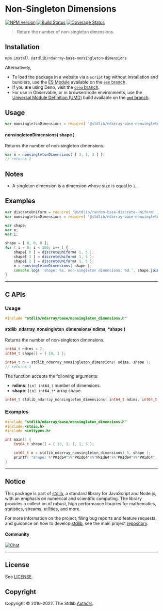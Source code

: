 <!--

@license Apache-2.0

Copyright (c) 2020 The Stdlib Authors.

Licensed under the Apache License, Version 2.0 (the "License");
you may not use this file except in compliance with the License.
You may obtain a copy of the License at

   http://www.apache.org/licenses/LICENSE-2.0

Unless required by applicable law or agreed to in writing, software
distributed under the License is distributed on an "AS IS" BASIS,
WITHOUT WARRANTIES OR CONDITIONS OF ANY KIND, either express or implied.
See the License for the specific language governing permissions and
limitations under the License.

-->

# Non-Singleton Dimensions

[![NPM version][npm-image]][npm-url] [![Build Status][test-image]][test-url] [![Coverage Status][coverage-image]][coverage-url] <!-- [![dependencies][dependencies-image]][dependencies-url] -->

> Return the number of non-singleton dimensions.

<!-- Section to include introductory text. Make sure to keep an empty line after the intro `section` element and another before the `/section` close. -->

<section class="intro">

</section>

<!-- /.intro -->

<!-- Package usage documentation. -->

<section class="installation">

## Installation

```bash
npm install @stdlib/ndarray-base-nonsingleton-dimensions
```

Alternatively,

-   To load the package in a website via a `script` tag without installation and bundlers, use the [ES Module][es-module] available on the [`esm` branch][esm-url].
-   If you are using Deno, visit the [`deno` branch][deno-url].
-   For use in Observable, or in browser/node environments, use the [Universal Module Definition (UMD)][umd] build available on the [`umd` branch][umd-url].

</section>

<section class="usage">

## Usage

```javascript
var nonsingletonDimensions = require( '@stdlib/ndarray-base-nonsingleton-dimensions' );
```

#### nonsingletonDimensions( shape )

Returns the number of non-singleton dimensions.

```javascript
var n = nonsingletonDimensions( [ 3, 1, 3 ] );
// returns 2
```

</section>

<!-- /.usage -->

<!-- Package usage notes. Make sure to keep an empty line after the `section` element and another before the `/section` close. -->

<section class="notes">

## Notes

-   A singleton dimension is a dimension whose size is equal to `1`.

</section>

<!-- /.notes -->

<!-- Package usage examples. -->

<section class="examples">

## Examples

<!-- eslint no-undef: "error" -->

```javascript
var discreteUniform = require( '@stdlib/random-base-discrete-uniform' );
var nonsingletonDimensions = require( '@stdlib/ndarray-base-nonsingleton-dimensions' );

var shape;
var n;
var i;

shape = [ 0, 0, 0 ];
for ( i = 0; i < 100; i++ ) {
    shape[ 0 ] = discreteUniform( 1, 5 );
    shape[ 1 ] = discreteUniform( 1, 5 );
    shape[ 2 ] = discreteUniform( 1, 5 );
    n = nonsingletonDimensions( shape );
    console.log( 'shape: %s. non-singleton dimensions: %d.', shape.join( 'x' ), n );
}
```

</section>

<!-- /.examples -->

<!-- C interface documentation. -->

* * *

<section class="c">

## C APIs

<!-- Section to include introductory text. Make sure to keep an empty line after the intro `section` element and another before the `/section` close. -->

<section class="intro">

</section>

<!-- /.intro -->

<!-- C usage documentation. -->

<section class="usage">

### Usage

```c
#include "stdlib/ndarray/base/nonsingleton_dimensions.h"
```

#### stdlib_ndarray_nonsingleton_dimensions( ndims, \*shape )

Returns the number of non-singleton dimensions.

```c
int64_t ndims = 2;
int64_t shape[] = { 10, 1 };

int64_t n = stdlib_ndarray_nonsingleton_dimensions( ndims, shape );
// returns 1
```

The function accepts the following arguments:

-   **ndims**: `[in] int64_t` number of dimensions.
-   **shape**: `[in] int64_t*` array shape.

```c
int64_t stdlib_ndarray_nonsingleton_dimensions( int64_t ndims, int64_t *shape );
```

</section>

<!-- /.usage -->

<!-- C API usage notes. Make sure to keep an empty line after the `section` element and another before the `/section` close. -->

<section class="notes">

</section>

<!-- /.notes -->

<!-- C API usage examples. -->

<section class="examples">

### Examples

```c
#include "stdlib/ndarray/base/nonsingleton_dimensions.h"
#include <stdio.h>
#include <inttypes.h>

int main() {
    int64_t shape[] = { 10, 3, 1, 1, 5 };

    int64_t n = stdlib_ndarray_nonsingleton_dimensions( 5, shape );
    printf( "shape: %"PRId64"x%"PRId64"x%"PRId64"x%"PRId64"x%"PRId64". non-singleton dimensions: %"PRId64"\n", shape[ 0 ], shape[ 1 ], shape[ 2 ], shape[ 3 ], shape[ 4 ], n );
}
```

</section>

<!-- /.examples -->

</section>

<!-- /.c -->

<!-- Section to include cited references. If references are included, add a horizontal rule *before* the section. Make sure to keep an empty line after the `section` element and another before the `/section` close. -->

<section class="references">

</section>

<!-- /.references -->

<!-- Section for related `stdlib` packages. Do not manually edit this section, as it is automatically populated. -->

<section class="related">

</section>

<!-- /.related -->

<!-- Section for all links. Make sure to keep an empty line after the `section` element and another before the `/section` close. -->


<section class="main-repo" >

* * *

## Notice

This package is part of [stdlib][stdlib], a standard library for JavaScript and Node.js, with an emphasis on numerical and scientific computing. The library provides a collection of robust, high performance libraries for mathematics, statistics, streams, utilities, and more.

For more information on the project, filing bug reports and feature requests, and guidance on how to develop [stdlib][stdlib], see the main project [repository][stdlib].

#### Community

[![Chat][chat-image]][chat-url]

---

## License

See [LICENSE][stdlib-license].


## Copyright

Copyright &copy; 2016-2022. The Stdlib [Authors][stdlib-authors].

</section>

<!-- /.stdlib -->

<!-- Section for all links. Make sure to keep an empty line after the `section` element and another before the `/section` close. -->

<section class="links">

[npm-image]: http://img.shields.io/npm/v/@stdlib/ndarray-base-nonsingleton-dimensions.svg
[npm-url]: https://npmjs.org/package/@stdlib/ndarray-base-nonsingleton-dimensions

[test-image]: https://github.com/stdlib-js/ndarray-base-nonsingleton-dimensions/actions/workflows/test.yml/badge.svg?branch=main
[test-url]: https://github.com/stdlib-js/ndarray-base-nonsingleton-dimensions/actions/workflows/test.yml?query=branch:main

[coverage-image]: https://img.shields.io/codecov/c/github/stdlib-js/ndarray-base-nonsingleton-dimensions/main.svg
[coverage-url]: https://codecov.io/github/stdlib-js/ndarray-base-nonsingleton-dimensions?branch=main

<!--

[dependencies-image]: https://img.shields.io/david/stdlib-js/ndarray-base-nonsingleton-dimensions.svg
[dependencies-url]: https://david-dm.org/stdlib-js/ndarray-base-nonsingleton-dimensions/main

-->

[umd]: https://github.com/umdjs/umd
[es-module]: https://developer.mozilla.org/en-US/docs/Web/JavaScript/Guide/Modules

[deno-url]: https://github.com/stdlib-js/ndarray-base-nonsingleton-dimensions/tree/deno
[umd-url]: https://github.com/stdlib-js/ndarray-base-nonsingleton-dimensions/tree/umd
[esm-url]: https://github.com/stdlib-js/ndarray-base-nonsingleton-dimensions/tree/esm

[chat-image]: https://img.shields.io/gitter/room/stdlib-js/stdlib.svg
[chat-url]: https://gitter.im/stdlib-js/stdlib/

[stdlib]: https://github.com/stdlib-js/stdlib

[stdlib-authors]: https://github.com/stdlib-js/stdlib/graphs/contributors

[stdlib-license]: https://raw.githubusercontent.com/stdlib-js/ndarray-base-nonsingleton-dimensions/main/LICENSE

</section>

<!-- /.links -->
